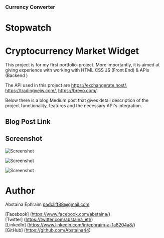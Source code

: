 # <h3> Currency Converter </h3>

# Stopwatch
# Cryptocurrency Market Widget
This project is for my first portfolio-project. More importantly, it is aimed at giving experience with working with HTML CSS JS (Front End)  & APIs (Backend )

The API used in this project are https://exchangerate.host/, https://tradingveiw.com/, https://brevo.com/.

Below there is a blog Medium  post that gives detail description of the project functionality, features and the necessary API's integration.

## Blog Post Link

## Screenshot

<img src="images/Light_Mode.png" alt="Screenshot"><br>

<img src="images/Dark_Mode.png" alt="Screenshot"><br>

<img src="images/currency_converter_1.png" alt="Screenshot"><br>

# Author
Abstaina Ephraim  <padcliff88@gmail.com>
  
[Facebook] (https://www.facebook.com/abstaina/)<br>
[Twitter] (https://twitter.com/abstaina_eth)<br>
[Linkedln] (https://www.linkedin.com/in/ephraim-a-1a8204a8/)<br>
[GitHub] (https://github.com/Abstaina44)

